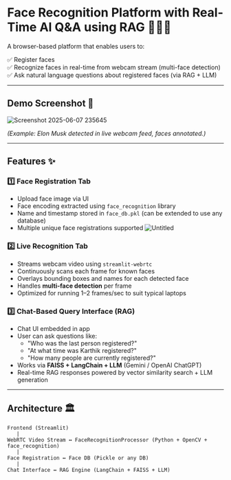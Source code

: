 # Face Recognition Platform with Real-Time AI Q&A using RAG 🎥🤖💬

A browser-based platform that enables users to:

✅ Register faces  
✅ Recognize faces in real-time from webcam stream (multi-face detection)  
✅ Ask natural language questions about registered faces (via RAG + LLM)

---

## Demo Screenshot 📸

![Screenshot 2025-06-07 235645](https://github.com/user-attachments/assets/a9b8a56d-3198-47f0-a484-13ff87b5d984)


*(Example: Elon Musk detected in live webcam feed, faces annotated.)*

---

## Features ✨

### 1️⃣ Face Registration Tab

- Upload face image via UI
- Face encoding extracted using `face_recognition` library
- Name and timestamp stored in `face_db.pkl` (can be extended to use any database)
- Multiple unique face registrations supported
![Untitled](https://github.com/user-attachments/assets/6ccb1a21-78c7-49b2-8c5c-94ffbc431e14)

### 2️⃣ Live Recognition Tab

- Streams webcam video using `streamlit-webrtc`
- Continuously scans each frame for known faces
- Overlays bounding boxes and names for each detected face
- Handles **multi-face detection** per frame
- Optimized for running 1–2 frames/sec to suit typical laptops

### 3️⃣ Chat-Based Query Interface (RAG)

- Chat UI embedded in app
- User can ask questions like:
  - "Who was the last person registered?"
  - "At what time was Karthik registered?"
  - "How many people are currently registered?"
- Works via **FAISS + LangChain + LLM** (Gemini / OpenAI ChatGPT)
- Real-time RAG responses powered by vector similarity search + LLM generation

---

## Architecture 🏛️

```plaintext
Frontend (Streamlit)
   |
WebRTC Video Stream ↔ FaceRecognitionProcessor (Python + OpenCV + face_recognition)
   |
Face Registration ↔ Face DB (Pickle or any DB)
   |
Chat Interface ↔ RAG Engine (LangChain + FAISS + LLM)
